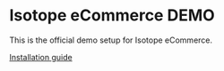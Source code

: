 # Isotope eCommerce DEMO

This is the official demo setup for Isotope eCommerce.

[Installation guide](https://isotopeecommerce.org/en/demo.html)
